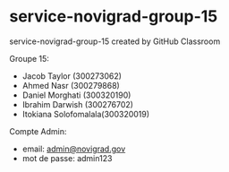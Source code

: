# service-novigrad-group-15
service-novigrad-group-15 created by GitHub Classroom

Groupe 15:
- Jacob Taylor (300273062)
- Ahmed Nasr (300279868)
- Daniel Morghati (300320190)
- Ibrahim Darwish (300276702)
- Itokiana Solofomalala(300320019)

Compte Admin:
- email: admin@novigrad.gov
- mot de passe: admin123
